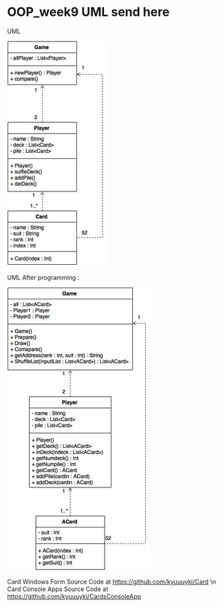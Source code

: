 # OOP_week9 UML send here 

UML

![570610559](https://raw.githubusercontent.com/cpe200-158-sec1-0559/OOP_week9/master/card.jpg)

UML After programming : 


![570610559](https://raw.githubusercontent.com/cpe200-158-sec1-0559/OOP_week9/master/card_prog.jpg)

Card Windows Form Source Code at https://github.com/kyuuuyki/Card \n
Card Console Apps Source Code at https://github.com/kyuuuyki/CardsConsoleApp
